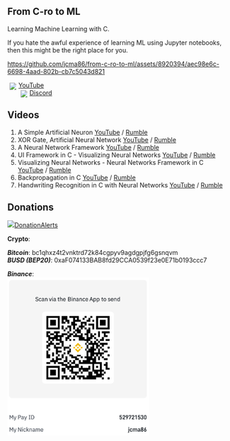 ## From C-ro to ML
Learning Machine Learning with C.

If you hate the awful experience of learning ML using Jupyter notebooks, then this might be the right place for you.  

https://github.com/jcma86/from-c-ro-to-ml/assets/8920394/aec98e6c-6698-4aad-802b-cb7c5043d821

<img style="float: left; margin: 3px 5px" src="https://img.uxwing.com/wp-content/themes/uxwing/download/brands-social-media/youtube-color-icon.svg" width="15px"/>[YouTube](https://www.youtube.com/@monkeyscode)  
<img style="float: left; margin: 3px 5px" src="https://img.uxwing.com/wp-content/themes/uxwing/download/brands-social-media/discord-round-color-icon.svg" width="15px"/>[Discord](https://discord.gg/eS29zCMrAZ)

## Videos
1. A Simple Artificial Neuron [YouTube](https://youtu.be/Q0B6iYefDgk) / [Rumble](https://rumble.com/v2s2ypo-a-simple-artificial-neuron-from-c-ro-to-ml-part-1.html)  
2. XOR Gate, Artificial Neural Network [YouTube](https://youtu.be/KFYL8kaz67Y) / [Rumble](https://rumble.com/v2sji1i-xor-gate-artificial-neural-network-from-c-ro-to-ml-part-2.html)  
3. A Neural Network Framework [YouTube](https://youtu.be/Q6h3xWQ-TS8) / [Rumble](https://rumble.com/v2tl41o-a-neural-network-framework-from-c-ro-to-ml-episode-3.html)  
4. UI Framework in C - Visualizing Neural Networks [YouTube](https://youtu.be/abj2caALuts) / [Rumble](https://rumble.com/v2vi6kw-raylib-for-neural-networks-visualization-in-c-from-c-ro-to-ml-episode-4.html)  
5. Visualizing Neural Networks - Neural Networks Framework in C [YouTube](https://youtu.be/bjaQcH3MsbY) / [Rumble](https://rumble.com/v2vmvoy-visualizing-neural-networks-nn-framework-in-c-from-c-ro-to-ml-episode-5.html)  
6. Backpropagation in C [YouTube](https://youtu.be/7m6rawXRbpU) / [Rumble](https://rumble.com/v2wtzhm-backpropagation-in-c-from-c-ro-to-ml-episode-6.html)
7. Handwriting Recognition in C with Neural Networks [YouTube](https://youtu.be/3c7PWhdUqKs) / [Rumble](https://rumble.com/v2ydgk2-handwriting-recognition-in-c-with-neural-networks-from-c-ro-to-ml-episode-7.html)

## Donations
[<img src="https://vasyukov.net/upload/donate/donationalerts.png" width="30px"/>DonationAlerts](https://www.donationalerts.com/r/mokeyscode)  

**Crypto**:  

***Bitcoin***: bc1qhxz4t2vnktrd72k84cgpyv9agdgpjfg6gsnqvm  
***BUSD (BEP20)***: 0xaF074133BAB8fd29CCA0539f23e0E71b0193ccc7  

***Binance***:  
<img src="https://github.com/jcma86/from-c-ro-to-ml/blob/main/assets/binance-qr.png" width="320px"/>
